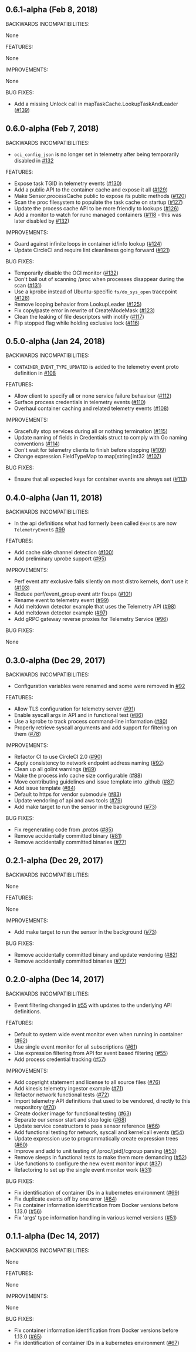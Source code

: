 ## 0.6.1-alpha (Feb 8, 2018)

BACKWARDS INCOMPATIBILITIES:

  None

FEATURES:

  None

IMPROVEMENTS:

  None

BUG FIXES:

  * Add a missing Unlock call in mapTaskCache.LookupTaskAndLeader ([#139](https://github.com/capsule8/capsule8/pull/139))

## 0.6.0-alpha (Feb 7, 2018)

BACKWARDS INCOMPATIBILITIES:

  * `oci_config_json` is no longer set in telemetry after being temporarily disabled in [#132](https://github.com/capsule8/capsule8/pull/132)

FEATURES:

  * Expose task TGID in telemetry events ([#130](https://github.com/capsule8/capsule8/pull/130))
  * Add a public API to the container cache and expose it all ([#129](https://github.com/capsule8/capsule8/pull/129))
  * Make Sensor.processCache public to expose its public methods ([#120](https://github.com/capsule8/capsule8/pull/120))
  * Scan the proc filesystem to populate the task cache on startup ([#127](https://github.com/capsule8/capsule8/pull/127))
  * Update the process cache API to be more friendly to lookups ([#126](https://github.com/capsule8/capsule8/pull/126))
  * Add a monitor to watch for runc managed containers ([#118](https://github.com/capsule8/capsule8/pull/118) - this was later disabled by [#132](https://github.com/capsule8/capsule8/pull/132))

IMPROVEMENTS:

  * Guard against infinite loops in container id/info lookup ([#124](https://github.com/capsule8/capsule8/pull/124))
  * Update CircleCI and require lint cleanliness going forward ([#121](https://github.com/capsule8/capsule8/pull/121))

BUG FIXES:

  * Temporarily disable the OCI monitor ([#132](https://github.com/capsule8/capsule8/pull/132))
  * Don't bail out of scanning /proc when processes disappear during the scan ([#131](https://github.com/capsule8/capsule8/pull/131))
  * Use a kprobe instead of Ubuntu-specific `fs/do_sys_open` tracepoint ([#128](https://github.com/capsule8/capsule8/pull/128))
  * Remove looping behavior from LookupLeader ([#125](https://github.com/capsule8/capsule8/pull/125))
  * Fix copy/paste error in rewrite of CreateModeMask ([#123](https://github.com/capsule8/capsule8/pull/123))
  * Clean the leaking of file descriptors with inotify ([#117](https://github.com/capsule8/capsule8/pull/117))
  * Flip stopped flag while holding exclusive lock ([#116](https://github.com/capsule8/capsule8/pull/116))

## 0.5.0-alpha (Jan 24, 2018)

BACKWARDS INCOMPATIBILITIES:

  * `CONTAINER_EVENT_TYPE_UPDATED` is added to the telemetry event proto definition in [#108](https://github.com/capsule8/capsule8/pull/108)

FEATURES:

  * Allow client to specify all or none service failure behaviour ([#112](https://github.com/capsule8/capsule8/pull/112))
  * Surface process credentials in telemetry events ([#110](https://github.com/capsule8/capsule8/pull/110))
  * Overhaul container caching and related telemetry events ([#108](https://github.com/capsule8/capsule8/pull/108))

IMPROVEMENTS:

  * Gracefully stop services during all or nothing termination ([#115](https://github.com/capsule8/capsule8/pull/115))
  * Update naming of fields in Credentials struct to comply with Go naming conventions ([#114](https://github.com/capsule8/capsule8/pull/114))
  * Don't wait for telemetry clients to finish before stopping ([#109](https://github.com/capsule8/capsule8/pull/109))
  * Change expression.FieldTypeMap to map[string]int32 ([#107](https://github.com/capsule8/capsule8/pull/107))

BUG FIXES:

  * Ensure that all expected keys for container events are always set ([#113](https://github.com/capsule8/capsule8/pull/113))

## 0.4.0-alpha (Jan 11, 2018)

BACKWARDS INCOMPATIBILITIES:

  * In the api definitions what had formerly been called `Event`s are now `TelemetryEvent`s [#99](https://github.com/capsule8/capsule8/pull/99)

FEATURES:

  * Add cache side channel detection ([#100](https://github.com/capsule8/capsule8/pull/100))
  * Add preliminary uprobe support ([#95](https://github.com/capsule8/capsule8/pull/95))

IMPROVEMENTS:

  * Perf event attr exclusive fails silently on most distro kernels, don't use it ([#103](https://github.com/capsule8/capsule8/pull/103))
  * Reduce perf/event_group event attr fixups ([#101](https://github.com/capsule8/capsule8/pull/101))
  * Rename event to telemetry event ([#99](https://github.com/capsule8/capsule8/pull/99))
  * Add meltdown detector example that uses the Telemetry API ([#98](https://github.com/capsule8/capsule8/pull/98))
  * Add meltdown detector example ([#97](https://github.com/capsule8/capsule8/pull/97))
  * Add gRPC gateway reverse proxies for Telemetry Service ([#96](https://github.com/capsule8/capsule8/pull/96))

BUG FIXES:

  None

## 0.3.0-alpha (Dec 29, 2017)

BACKWARDS INCOMPATIBILITIES:

  * Configuration variables were renamed and some were removed in [#92](https://github.com/capsule8/capsule8/pull/92)

FEATURES:

  * Allow TLS configuration for telemetry server ([#91](https://github.com/capsule8/capsule8/pull/91))
  * Enable syscall args in API and in functional test ([#86](https://github.com/capsule8/capsule8/pull/86))
  * Use a kprobe to track process command-line information ([#80](https://github.com/capsule8/capsule8/pull/80))
  * Properly retrieve syscall arguments and add support for filtering on them ([#78](https://github.com/capsule8/capsule8/pull/78))

IMPROVEMENTS:

  * Refactor CI to use CircleCI 2.0 ([#90](https://github.com/capsule8/capsule8/pull/90))
  * Apply consistency to network endpoint address naming ([#92](https://github.com/capsule8/capsule8/pull/92))
  * Clean up all golint warnings ([#89](https://github.com/capsule8/capsule8/pull/89))
  * Make the process info cache size configurable ([#88](https://github.com/capsule8/capsule8/pull/88))
  * Move contributing guidelines and issue template into .github ([#87](https://github.com/capsule8/capsule8/pull/87))
  * Add issue template ([#84](https://github.com/capsule8/capsule8/pull/84))
  * Default to https for vendor submodule ([#83](https://github.com/capsule8/capsule8/pull/83))
  * Update vendoring of api and aws tools ([#79](https://github.com/capsule8/capsule8/pull/79))
  * Add make target to run the sensor in the background ([#73](https://github.com/capsule8/capsule8/pull/73))

BUG FIXES:

  * Fix regenerating code from .protos ([#85](https://github.com/capsule8/capsule8/pull/85))
  * Remove accidentally committed binary ([#81](https://github.com/capsule8/capsule8/pull/81))
  * Remove accidentally committed binaries ([#77](https://github.com/capsule8/capsule8/pull/77))

## 0.2.1-alpha (Dec 29, 2017)

BACKWARDS INCOMPATIBILITIES:

  None

FEATURES:

  None

IMPROVEMENTS:

  * Add make target to run the sensor in the background ([#73](https://github.com/capsule8/capsule8/pull/73))

BUG FIXES:

  * Remove accidentally committed binary and update vendoring ([#82](https://github.com/capsule8/capsule8/pull/82))
  * Remove accidentally committed binaries ([#77](https://github.com/capsule8/capsule8/pull/77))

## 0.2.0-alpha (Dec 14, 2017)

BACKWARDS INCOMPATIBILITIES:

  * Event filtering changed in [#55](https://github.com/capsule8/capsule8/pull/55) with updates to the underlying API definitions.

FEATURES:

  * Default to system wide event monitor even when running in container ([#62](https://github.com/capsule8/capsule8/pull/62))
  * Use single event monitor for all subscriptions ([#61](https://github.com/capsule8/capsule8/pull/61))
  * Use expression filtering from API for event based filtering ([#55](https://github.com/capsule8/capsule8/pull/55))
  * Add process credential tracking ([#57](https://github.com/capsule8/capsule8/pull/57))

IMPROVEMENTS:

  * Add copyright statement and license to all source files ([#76](https://github.com/capsule8/capsule8/pull/76))
  * Add kinesis telemetry ingestor example ([#71](https://github.com/capsule8/capsule8/pull/71))
  * Refactor network functional tests ([#72](https://github.com/capsule8/capsule8/pull/72))
  * Import telemetry API definitions that used to be vendored, directly to this respository ([#70](https://github.com/capsule8/capsule8/pull/70))
  * Create docker image for functional testing ([#63](https://github.com/capsule8/capsule8/pull/63))
  * Separate our sensor start and stop logic ([#68](https://github.com/capsule8/capsule8/pull/68))
  * Update service constructors to pass sensor reference ([#66](https://github.com/capsule8/capsule8/pull/66))
  * Add functional testing for network, syscall and kernelcall events ([#54](https://github.com/capsule8/capsule8/pull/54))
  * Update expression use to programmatically create expression trees ([#60](https://github.com/capsule8/capsule8/pull/60))
  * Improve and add to unit testing of /proc/[pid]/cgroup parsing ([#53](https://github.com/capsule8/capsule8/pull/53))
  * Remove sleeps in functional tests to make them more demanding ([#52](https://github.com/capsule8/capsule8/pull/52))
  * Use functions to configure the new event monitor input ([#37](https://github.com/capsule8/capsule8/pull/37))
  * Refactoring to set up the single event monitor work ([#31](https://github.com/capsule8/capsule8/pull/31))

BUG FIXES:

  * Fix identification of container IDs in a kubernetes environment ([#69](https://github.com/capsule8/capsule8/pull/69))
  * Fix duplicate events off by one error ([#64](https://github.com/capsule8/capsule8/pull/64))
  * Fix container information identification from Docker versions before 1.13.0 ([#56](https://github.com/capsule8/capsule8/pull/56))
  * Fix 'args' type information handling in various kernel versions ([#51](https://github.com/capsule8/capsule8/pull/51))


## 0.1.1-alpha (Dec 14, 2017)

BACKWARDS INCOMPATIBILITIES:

  None

FEATURES:

  None

IMPROVEMENTS:

  None

BUG FIXES:

  * Fix container information identification from Docker versions before 1.13.0 ([#65](https://github.com/capsule8/capsule8/pull/65))
  * Fix identification of container IDs in a kubernetes environment ([#67](https://github.com/capsule8/capsule8/pull/67))
